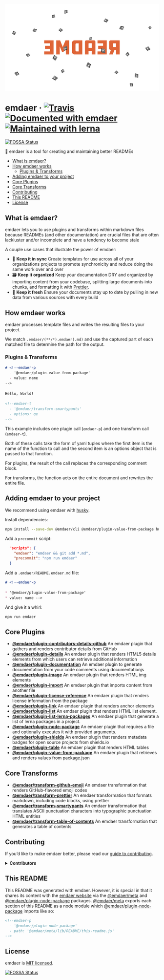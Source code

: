 <!--
  This file was generated by emdaer

  Its template can be found at .emdaer/README.emdaer.md
-->

<img src="hero.png" alt="emdaer" align="center" />

# emdaer · [![Travis](https://img.shields.io/travis/emdaer/emdaer.svg?style=flat-square)](https://travis-ci.org/emdaer/emdaer/) [![Documented with emdaer](https://img.shields.io/badge/📓-documented%20with%20emdaer-F06632.svg?style=flat-square)](https://github.com/emdaer/emdaer) [![Maintained with lerna](https://img.shields.io/badge/🐉-maintained%20with%20lerna-cc00ff.svg?style=flat-square)](https://lernajs.io/)
[![FOSSA Status](https://app.fossa.io/api/projects/git%2Bgithub.com%2Femdaer%2Femdaer.svg?type=shield)](https://app.fossa.io/projects/git%2Bgithub.com%2Femdaer%2Femdaer?ref=badge_shield)

📓 emdaer is a tool for creating and maintaining better READMEs

<!-- toc -->

- [What is emdaer?](#what-is-emdaer)
- [How emdaer works](#how-emdaer-works)
  * [Plugins & Transforms](#plugins--transforms)
- [Adding emdaer to your project](#adding-emdaer-to-your-project)
- [Core Plugins](#core-plugins)
- [Core Transforms](#core-transforms)
- [Contributing](#contributing)
- [This README](#this-readme)
- [License](#license)

<!-- tocstop -->

## What is emdaer?

emdaer lets you to use plugins and transforms within markdown files because READMEs (and other documentation) are crucial files that are often lackluster and/or incomplete and have a tendency to become stale

A couple use cases that illustrate the power of emdaer:

* 🤝 **Keep it in sync** Create templates for use across all of your organizations projects to promote synchronicity and reduce doing the same work over and over
* 🗃 **Keep it organized** Keep your documentation DRY and organized by importing content from your codebase, splitting large documents into chunks, and formatting it with [Prettier](https://github.com/prettier/prettier).
* 🍋 **Keep it fresh** Ensure your documents stay up to date by pulling in new data from various sources with every build

## How emdaer works

emdaer processes template files and writes the resulting files to your project.

We match `.emdaer/(**/*).emdaer(.md)` and use the captured part of each matched file to determine the path for the output.

### Plugins & Transforms

<!-- prettier-ignore -->
```md
# <!--emdaer-p
  - '@emdaer/plugin-value-from-package'
  - value: name
-->

Hello, World!

<!--emdaer-t
  - '@emdaer/transform-smartypants'
  - options: qe
-->
```

This example includes one plugin call (`emdaer-p`) and one transform call (`emdaer-t`).

Both of these calls take the form of yaml tuples where the first item is the name of the function to call and the second item is an options object that is passed to that function.

For plugins, the result of the call replaces the corresponding comment block.

For transforms, the function acts on the entire document and rewrites the entire file.

## Adding emdaer to your project

We recommend using emdaer with [husky](https://github.com/typicode/husky).

Install dependencies:

```sh
npm install --save-dev @emdaer/cli @emdaer/plugin-value-from-package husky
```

Add a `precommit` script:

```json
  "scripts": {
    "emdaer": "emdaer && git add *.md",
    "precommit": "npm run emdaer"
  }
```

Add a `.emdaer/README.emdaer.md` file:

```md
# <!--emdaer-p

* '@emdaer/plugin-value-from-package'
* value: name -->
```

And give it a whirl:

```sh
npm run emdaer
```

## Core Plugins

* **[@emdaer/plugin-contributors-details-github](packages/plugin-contributors-details-github)** An emdaer plugin that gathers and renders contributor details from GitHub
* **[@emdaer/plugin-details](packages/plugin-details)** An emdaer plugin that renders HTML5 details elements from which users can retrieve additional information
* **[@emdaer/plugin-documentation](packages/plugin-documentation)** An emdaer plugin to generate documentation from your code comments using documentationjs
* **[@emdaer/plugin-image](packages/plugin-image)** An emdaer plugin that renders HTML img elements
* **[@emdaer/plugin-import](packages/plugin-import)** An emdaer plugin that imports content from another file
* **[@emdaer/plugin-license-reference](packages/plugin-license-reference)** An emdaer plugin that renders license information from the package
* **[@emdaer/plugin-link](packages/plugin-link)** An emdaer plugin that renders anchor elements
* **[@emdaer/plugin-list](packages/plugin-list)** An emdaer plugin that renders HTML list element.
* **[@emdaer/plugin-list-lerna-packages](packages/plugin-list-lerna-packages)** An emdaer plugin that generate a list of lerna packages in a project.
* **[@emdaer/plugin-node-package](packages/plugin-node-package)** An emdaer plugin that requires a file and optionally executes it with provided arguments.
* **[@emdaer/plugin-shields](packages/plugin-shields)** An emdaer plugin that renders metadata badges for open source projects from shields.io
* **[@emdaer/plugin-table](packages/plugin-table)** An emdaer plugin that renders HTML tables
* **[@emdaer/plugin-value-from-package](packages/plugin-value-from-package)** An emdaer plugin that retrieves and renders values from package.json

## Core Transforms

* **[@emdaer/transform-github-emoji](packages/transform-github-emoji)** An emdaer transformation that renders GitHub-flavored emoji codes
* **[@emdaer/transform-prettier](packages/transform-prettier)** An emdaer transformation that formats markdown, including code blocks, using prettier
* **[@emdaer/transform-smartypants](packages/transform-smartypants)** An emdaer transformation that translates ASCII punctuation characters into typographic punctuation HTML entities
* **[@emdaer/transform-table-of-contents](packages/transform-table-of-contents)** An emdaer transformation that generates a table of contents

## Contributing

If you&#8217;d like to make emdaer better, please read our [guide to contributing](./CONTRIBUTING.md).

<details>
<summary><strong>Contributors</strong></summary><br />
<a href="https://github.com/flipactual">
  <img align="left" src="https://avatars0.githubusercontent.com/u/1306968?s=24" />
</a>
<strong>Flip</strong>
<br /><br />
<a title="I build multi-channel publishing systems and web applications at @fourkitchens." href="https://github.com/infiniteluke">
  <img align="left" src="https://avatars0.githubusercontent.com/u/1127238?s=24" />
</a>
<strong>Luke Herrington</strong>
<br /><br />
<a title="Software architect with an interest in distributed systems and elegant solutions." href="https://github.com/elliotttf">
  <img align="left" src="https://avatars0.githubusercontent.com/u/447151?s=24" />
</a>
<strong>Elliott Foster</strong>
<br /><br />
<a href="https://github.com/thebruce">
  <img align="left" src="https://avatars0.githubusercontent.com/u/590058?s=24" />
</a>
<strong>David Diers</strong>
<br /><br />
<a href="https://github.com/fluxsauce">
  <img align="left" src="https://avatars0.githubusercontent.com/u/976391?s=24" />
</a>
<strong>Jon Peck</strong>
<br /><br />
</details>

## This README

This README was generated with emdaer. However, it is special in that it shares its content with the [emdaer website](emdaer.me) via the [@emdaer/meta](https://www.npmjs.com/package/@emdaer/meta) and [@emdaer/plugin-node-package](https://www.npmjs.com/package/@emdaer/plugin-node-package) packages. [@emdaer/meta](https://www.npmjs.com/package/@emdaer/meta) exports each section of this README as a node module which
[@emdaer/plugin-node-package](https://www.npmjs.com/package/@emdaer/plugin-node-package) imports like so:

<!-- prettier-ignore -->
```md
<!--emdaer-p
  - '@emdaer/plugin-node-package'
  - path: '@emdaer/meta/lib/README/this-readme.js'
-->
```

## License

emdaer is [MIT licensed](./LICENSE).






[![FOSSA Status](https://app.fossa.io/api/projects/git%2Bgithub.com%2Femdaer%2Femdaer.svg?type=large)](https://app.fossa.io/projects/git%2Bgithub.com%2Femdaer%2Femdaer?ref=badge_large)
